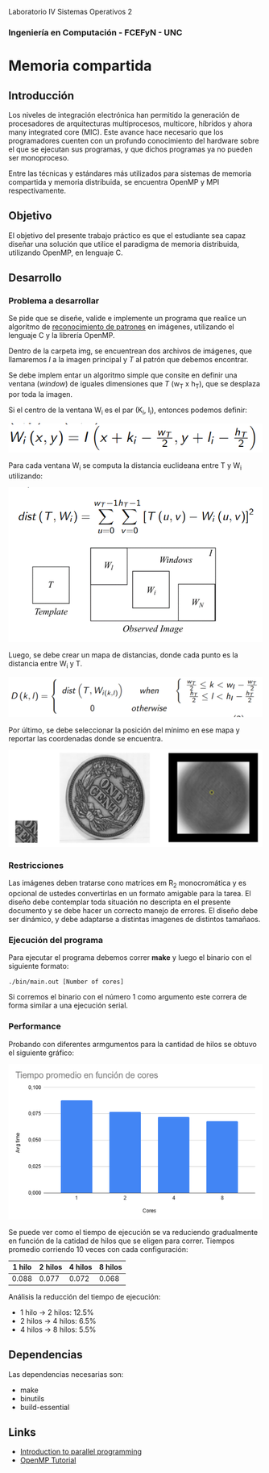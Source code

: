 Laboratorio IV Sistemas Operativos 2 
### Ingeniería en Computación - FCEFyN - UNC
# Memoria compartida

## Introducción
Los niveles de integración electrónica han permitido la generación de procesadores de arquitecturas multiprocesos, multicore, híbridos y ahora many integrated core (MIC). Este avance hace necesario que los programadores cuenten con un profundo conocimiento del hardware sobre el que se ejecutan sus programas, y que dichos programas ya no pueden ser monoproceso.

Entre las técnicas y estándares más utilizados para sistemas de memoria compartida y memoria distribuida, se encuentra OpenMP y MPI respectivamente.

## Objetivo
El objetivo del presente trabajo práctico es que el estudiante sea capaz diseñar una solución que utilice el paradigma de memoria distribuida, utilizando OpenMP, en lenguaje C.

## Desarrollo
### Problema a desarrollar
Se pide que se diseñe, valide e implemente un programa que realice un algoritmo de [reconocimiento de patrones](https://en.wikipedia.org/wiki/Pattern_recognition) en imágenes, utilizando el lenguaje C y la librería OpenMP.

Dentro de la carpeta img, se encuentrean dos archivos de imágenes, que llamaremos _I_ a la imagen principal y _T_ al patrón que debemos encontrar. 

Se debe implem entar un algoritmo simple que consite en definir una ventana (_window_) de iguales dimensiones que _T_ (w<sub>T</sub> x h<sub>T</sub>), que se desplaza por toda la imagen.

Si el centro de la ventana  W<sub>i</sub> es el par (K<sub>i</sub>, I<sub>i</sub>), entonces podemos definir:

![sistema_de_coordenadas](.docimg/coords.png)


Para cada ventana W<sub>i</sub> se computa la distancia euclideana entre T y W<sub>i</sub> utilizando:

![dist](.docimg/dist.png)

Luego, se debe crear un mapa de distancias, donde cada punto es la distancia entre  W<sub>i</sub> y T.

![mapa](.docimg/dist_map.png)

Por último, se debe seleccionar la posición del mínimo en ese mapa y reportar las coordenadas donde se encuentra.

![ejemplo](.docimg/ejemplo.png)


### Restricciones
Las imágenes deben tratarse cono matrices em R<sub>2</sub> monocromática y es opcional de ustedes convertirlas en un formato amigable para la tarea.
El diseño debe contemplar toda situación no descripta en el presente documento y se debe hacer un correcto manejo de errores.
El diseño debe ser dinámico, y debe adaptarse a distintas imagenes de distintos tamañaos.

### Ejecución del programa
Para ejecutar el programa debemos correr **make** y luego el binario con el siguiente formato:

```shell
./bin/main.out [Number of cores]
```

Si corremos el binario con el número 1 como argumento este correra de forma similar a una ejecución serial.

### Performance
Probando con diferentes armgumentos para la cantidad de hilos se obtuvo el siguiente gráfico:

![performance](.docimg/performance_per_thread.png)

Se puede ver como el tiempo de ejecución se va reduciendo gradualmente en función de la catidad de hilos que se eligen para correr.
Tiempos promedio corriendo 10 veces con cada configuración:

| 1 hilo | 2 hilos | 4 hilos | 8 hilos |
|--------|---------|---------|---------|
| 0.088  | 0.077   | 0.072   | 0.068   |


Análisis la reducción del tiempo de ejecución:
- 1 hilo  -> 2 hilos: 12.5%
- 2 hilos -> 4 hilos: 6.5%
- 4 hilos -> 8 hilos: 5.5%

## Dependencias
Las dependencias necesarias son:
- make
- binutils
- build-essential

## Links
- [Introduction to parallel programming](https://hpc.llnl.gov/documentation/tutorials/introduction-parallel-computing-tutorial)
- [OpenMP Tutorial](https://hpc-tutorials.llnl.gov/openmp/)
